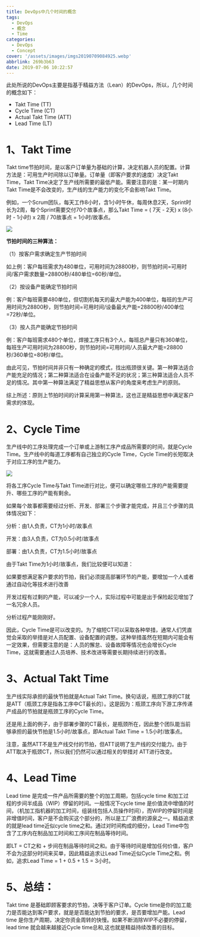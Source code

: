```yaml
---
title: DevOps中几个时间的概念
tags:
  - DevOps
  - 概念
  - Time
categories:
  - DevOps
  - Concept
cover: '/assets/images/imgs20190709084925.webp'
abbrlink: 269b3b63
date: 2019-07-06 10:22:57
---
```


此处所说的DevOps主要是指基于精益方法（Lean）的DevOps，所以，几个时间的概念如下：

* Takt Time  (TT)
* Cycle Time  (CT)
* Actual Takt Time  (ATT)
* Lead Time  (LT)

<!-- more -->

# 1、Takt Time

Takt time节拍时间，是以客户订单量为基础的计算，决定机器人员的配置。计算方法是：可用生产时间除以订单量。订单量（即客户要求的速度）决定Takt
Time，Takt Time决定了生产线所需要的最低产能。需要注意的是：某一时期内Takt Time是不会改变的，生产线的生产能力的变化不会影响Takt
Time。

例如，一个Scrum团队，每天工作8小时，含1小时午休，每周休息2天，Sprint时长为2周，每个Sprint需要交付70个故事点，那么Takt Time = (
7天 - 2天) x (8小时 - 1小时) x 2周 / 70故事点 = 1小时/故事点。

![](/assets/images/imgs20190706102603.webp)

**节拍时间的三种算法：**

（1）按客户需求确定生产节拍时间

如上例：客户每班需求为480单位，可用时间为28800秒，则节拍时间=可用时间/客户需求数量=28800秒/480单位=60秒/单位。

（2）按设备产能确定节拍时间

例：客户每班需要480单位，但切割机每天的最大产能为400单位，每班的生产可用时间为28800秒，则节拍时间=可用时间/设备最大产能=28800秒/400单位=72秒/单位。

（3）按人员产能确定节拍时间

例：客户每班需求480个单位，焊接工序只有3个人，每班总产量只有360单位，每班生产可用时间为28800秒，则节拍时间=可用时间/人员最大产能=28800秒/360单位=80秒/单位。

由此可见，节拍时间并非只有一种确定的模式，找出瓶颈很关键。第一种算法适合产能充足的情况；第二种算法适合在设备产能不足的状况；第三种算法适合人员不足的情况。其中第一种算法满足了精益思想从客户的角度来考虑生产的原则。

综上所述：原则上节拍时间的计算采用第一种算法，这也正是精益思想中满足客户需求的体现。

# 2、Cycle Time

生产线中的工序处理完成一个订单或上游制工序产成品所需要的时间，就是Cycle Time。生产线中的每道工序都有自己独立的Cycle
Time，Cycle Time的长短取决于对应工序的生产能力。

![](/assets/images/imgs20190706102631.webp)

将各工序Cycle Time与Takt Time进行对比，便可以确定哪些工序的产能需要提升、哪些工序的产能有剩余。

如果每个故事都需要经过分析、开发、部署三个步骤才能完成，并且三个步骤的具体情况如下：

分析：由1人负责，CT为1小时/故事点

开发：由3人负责，CT为0.5小时/故事点

部署：由1人负责，CT为1.5小时/故事点

由于Takt Time为1小时/故事点，我们比较便可以知道：

如果要想满足客户要求的节拍，我们必须提高部署环节的产能，要增加一个人或者通过自动化等技术进行改善

开发过程有过剩的产能，可以减少一个人，实际过程中可能是出于保险起见增加了一名冗余人员。

分析过程产能刚刚好。

因此，Cycle Time是可以改变的。为了缩短CT可以采取各种举措，通常人们凭直觉会采取的举措是对人员配置、设备配置的调整。这种举措虽然在短期内可能会有一定效果，但需要注意的是：人员的懈怠、设备故障等情况也会增长Cycle
Time，这就需要通过人员培养、技术改进等需要长期持续进行的改善。

# 3、Actual Takt Time

生产线实际承担的最快节拍就是Actual Takt Time。换句话说，瓶颈工序的CT就是ATT（瓶颈工序是指各工序中CT最长的）。这是因为：瓶颈工序向下游工序传递产成品的节拍就是瓶颈工序的Cycle
Time。

还是用上面的例子，由于部署步骤的CT最长，是瓶颈所在，因此整个团队能当前够承担的最快节拍是1.5小时/故事点，即Actual Takt Time =
1.5小时/故事点。

注意，虽然ATT不是生产线交付的节拍，但ATT说明了生产线的交付能力。由于ATT取决于瓶颈CT，所以我们仍然可以通过相关的举措对
ATT进行改变。

# 4、Lead Time

Lead time 是完成一件产品所需要的整个的加工周期，包括cycle time 和加工过程的步间半成品（WIP）停留的时间。一般情况下cycle time
是价值流中增值的时间，（机加工指机器的加工时间，组装线包括人员操作时间），而WIP的停留时间是非增值时间，客户是不会购买这个部分的，所以是工厂浪费的源泉之一。精益追求的就是lead
time近似cycle time之和。通过对时间构成的细分，Lead Time中包含了工序内在制品加工时间和工序间在制品等待时间。

即LT = CT之和 + 步间在制品等待时间之和。由于等待时间是增加任何价值，客户不会为这部分时间来买单，因此精益追求让Lead
Time近似Cycle Time之和。例如，追求Lead Time = 1 + 0.5 + 1.5 = 3小时。

# 5、总结：

Takt time 是基础即顾客要求的节拍，决等于客户订单。Cycle time是你的加工能力是否能达到客户要求，就是是否能达到节拍的要求，是否要增加产能。Lead
time 是你生产周期，决定你资金周转的快慢。如果不断消除WIP不必要的停留，lead time 就会越来越接近Cycle time总和,这也就是精益持续改善的目标。
